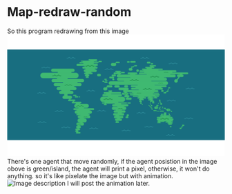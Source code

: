 # Map-redraw-random
So this program redrawing from this image 
![Image description](/bumi-01.png)
There's one agent that move randomly, if the agent posistion in the image obove is green/island, the agent will print a pixel, otherwise, it won't do anything. so it's like pixelate the image but with animation.
![Image description](link-to-image)
I will post the animation later. 

